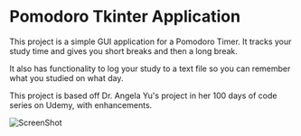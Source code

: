 Pomodoro Tkinter Application
=================
This project is a simple GUI application for a Pomodoro Timer.  It tracks your study time and gives you short breaks and then a long break.

It also has functionality to log your study to a text file so you can remember what you studied on what day.


This project is based off Dr. Angela Yu's project in her 100 days of code series on Udemy, with enhancements.

![ScreenShot](pomodoro.png?raw=true "Pomodoro App")
